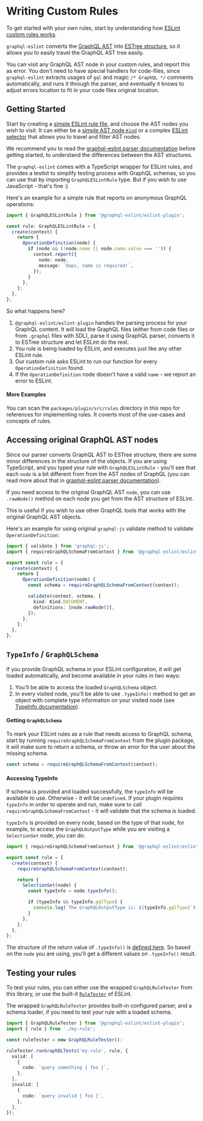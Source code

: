 # Writing Custom Rules

To get started with your own rules, start by understanding how [ESLint custom rules works](https://eslint.org/docs/developer-guide/working-with-rules).

`graphql-eslint` converts the [GraphQL AST](https://graphql.org/graphql-js/language/) into [ESTree structure](https://github.com/estree/estree), so it allows you to easily travel the GraphQL AST tree easily.

You can visit any GraphQL AST node in your custom rules, and report this as error. You don't need to have special handlers for code-files, since `graphql-eslint` extracts usages of `gql` and magic `/* GraphQL */` comments automatically, and runs it through the parser, and eventually it knows to adjust errors location to fit in your code files original location.

## Getting Started

Start by creating a [simple ESLint rule file](https://eslint.org/docs/developer-guide/working-with-rules), and choose the AST nodes you wish to visit. It can either be a [simple AST node `Kind`](https://github.com/graphql/graphql-js/blob/master/src/language/kinds.d.ts) or a complex [ESLint selector](https://eslint.org/docs/developer-guide/selectors) that allows you to travel and filter AST nodes.

We recommend you to read the [graphql-eslint parser documentation](./parser.md) before getting started, to understand the differences between the AST structures.

The `graphql-eslint` comes with a TypeScript wrapper for ESLint rules, and provides a testkit to simplify testing process with GraphQL schemas, so you can use that by importing `GraphQLESLintRule` type. But if you wish to use JavaScript - that's fine :)

Here's an example for a simple rule that reports on anonymous GraphQL operations:

```ts
import { GraphQLESLintRule } from '@graphql-eslint/eslint-plugin';

const rule: GraphQLESLintRule = {
  create(context) {
    return {
      OperationDefinition(node) {
        if (node && (!node.name || node.name.value === '')) {
          context.report({
            node: node,
            message: `Oops, name is required!`,
          });
        }
      },
    };
  },
};
```

So what happens here?

1. `@graphql-eslint/eslint-plugin` handles the parsing process for your GraphQL content. It will load the GraphQL files (either from code files or from `.graphql` files with SDL), parse it using GraphQL parser, converts it to ESTree structure and let ESLint do the rest.
1. You rule is being loaded by ESLint, and executes just like any other ESLint rule.
1. Our custom rule asks ESLint to run our function for every `OperationDefinition` found.
1. If the `OperationDefinition` node doesn't have a valid `name` - we report an error to ESLint.

#### More Examples

You can scan the `packages/plugin/src/rules` directory in this repo for references for implementing rules. It coverts most of the use-cases and concepts of rules.

## Accessing original GraphQL AST nodes

Since our parser converts GraphQL AST to ESTree structure, there are some minor differences in the structure of the objects.
If you are using TypeScript, and you typed your rule with `GraphQLESLintRule` - you'll see that each `node` is a bit different from from the AST nodes of GraphQL (you can read more about that in [graphql-eslint parser documentation](./parser.md)).

If you need access to the original GraphQL AST `node`, you can use `.rawNode()` method on each node you get from the AST structure of ESLint.

This is useful if you wish to use other GraphQL tools that works with the original GraphQL AST objects.

Here's an example for using original `graphql-js` validate method to validate `OperationDefinition`:

```ts
import { validate } from 'graphql-js';
import { requireGraphQLSchemaFromContext } from '@graphql-eslint/eslint-plugin';

export const rule = {
  create(context) {
    return {
      OperationDefinition(node) {
        const schema = requireGraphQLSchemaFromContext(context);

        validate(context, schema, {
          kind: Kind.DOCUMENT,
          definitions: [node.rawNode()],
        });
      },
    };
  },
};
```

## `TypeInfo` / `GraphQLSchema`

If you provide GraphQL schema in your ESLint configuration, it will get loaded automatically, and become available in your rules in two ways:

1. You'll be able to access the loaded `GraphQLSchema` object.
2. In every visited node, you'll be able to use `.typeInfo()` method to get an object with complete type information on your visited node (see [TypeInfo documentation](https://graphql.org/graphql-js/utilities/#typeinfo)).

#### Getting `GraphQLSchema`

To mark your ESLint rules as a rule that needs access to GraphQL schema, start by running `requireGraphQLSchemaFromContext` from the plugin package, it will make sure to return a schema, or throw an error for the user about the missing schema.

```ts
const schema = requireGraphQLSchemaFromContext(context);
```

#### Accessing TypeInfo

If schema is provided and loaded successfully, the `typeInfo` will be available to use. Otherwise - it will be `undefined`.
If your plugin requires `typeInfo` in order to operate and run, make sure to call `requireGraphQLSchemaFromContext` - it will validate that the schema is loaded.

`typeInfo` is provided on every node, based on the type of that node, for example, to access the `GraphQLOutputType` while you are visiting a `SelectionSet` node, you can do:

```ts
import { requireGraphQLSchemaFromContext } from '@graphql-eslint/eslint-plugin';

export const rule = {
  create(context) {
    requireGraphQLSchemaFromContext(context);

    return {
      SelectionSet(node) {
        const typeInfo = node.typeInfo();

        if (typeInfo && typeInfo.gqlType) {
          console.log(`The GraphQLOutputType is: ${typeInfo.gqlType}`);
        }
      },
    };
  },
};
```

The structure of the return value of `.typeInfo()` is [defined here](https://github.com/dotansimha/graphql-eslint/blob/master/packages/plugin/src/estree-parser/converter.ts#L38-L46). So based on the `node` you are using, you'll get a different values on `.typeInfo()` result.

## Testing your rules

To test your rules, you can either use the wrapped `GraphQLRuleTester` from this library, or use the built-it [`RuleTester`](https://eslint.org/docs/developer-guide/working-with-rules#rule-unit-tests) of ESLint.

The wrapped `GraphQLRuleTester` provides built-in configured parser, and a schema loader, if you need to test your rule with a loaded schema.

```ts
import { GraphQLRuleTester } from '@graphql-eslint/eslint-plugin';
import { rule } from './my-rule';

const ruleTester = new GraphQLRuleTester();

ruleTester.runGraphQLTests('my-rule', rule, {
  valid: [
    {
      code: `query something { foo }`,
    },
  ],
  invalid: [
    {
      code: `query invalid { foo }`,
    },
  ],
});
```
